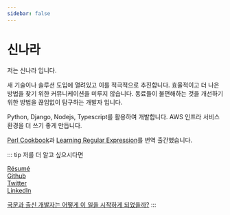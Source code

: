 ```yaml
---
sidebar: false
---
```


# 신나라

저는 신나라 입니다.
    
새 기술이나 솔루션 도입에 열려있고 이를 적극적으로 추진합니다. 효율적이고 더 나은 방법을 찾기 위한 커뮤니케이션을 미루지 않습니다. 동료들이 불편해하는 것을 개선하기 위한 방법을 끊임없이 탐구하는 개발자 입니다.
   
Python, Django, Nodejs, Typescript를 활용하여 개발합니다. AWS 인프라 서비스 환경을 더 쓰기 좋게 만듭니다.
   
[Perl Cookbook](http://www.yes24.com/product/goods/36148049)과 [Learning Regular Expression](http://www.yes24.com/Product/Goods/75454395)를 번역 출간했습니다.


::: tip 저를 더 알고 싶으시다면

[Résumé](https://nara-dev.notion.site/Nara-Shin-5517c7e1c59042b5a1cc9b76d870d3c5)   
[Github](https://github.com/narashin)  
[Twitter](https://twitter.com/pengdrinksbeer)  
[LinkedIn](https://www.linkedin.com/in/shinnara)  

[국문과 출신 개발자는 어떻게 이 일을 시작하게 되었을까?](https://velog.io/@narashin/%EA%B5%AD%EB%AC%B8%EA%B3%BC-%EC%B6%9C%EC%8B%A0-%EA%B0%9C%EB%B0%9C%EC%9E%90%EB%8A%94-%EC%96%B4%EB%96%BB%EA%B2%8C-%EC%9D%B4-%EC%9D%BC%EC%9D%84-%EC%8B%9C%EC%9E%91%ED%95%98%EA%B2%8C-%EB%90%98%EC%97%88%EC%9D%84%EA%B9%8C-IT%EC%84%9C%EC%A0%81-%EB%B2%88%EC%97%AD%EA%B8%B0)
:::
